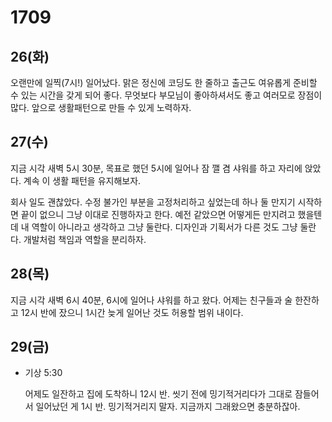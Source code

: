 # 1709

## 26(화)

오랜만에 일찍(7시!) 일어났다. 맑은 정신에 코딩도 한 줄하고 출근도 여유롭게 준비할 수 있는 시간을 갖게 되어 좋다. 무엇보다 부모님이 좋아하셔서도 좋고 여러모로 장점이 많다. 앞으로 생활패턴으로 만들 수 있게 노력하자.

## 27(수)

지금 시각 새벽 5시 30분, 목표로 했던 5시에 일어나 잠 깰 겸 샤워를 하고 자리에 앉았다. 계속 이 생활 패턴을 유지해보자.

회사 일도 괜찮았다. 수정 불가인 부분을 고정처리하고 싶었는데 하나 둘 만지기 시작하면 끝이 없으니 그냥 이대로 진행하자고 한다. 예전 같았으면 어떻게든 만지려고 했을텐데 내 역할이 아니라고 생각하고 그냥 둘란다. 디자인과 기획서가 다른 것도 그냥 둘란다. 개발처럼 책임과 역할을 분리하자.

## 28(목)

지금 시각 새벽 6시 40분, 6시에 일어나 샤워를 하고 왔다. 어제는 친구들과 술 한잔하고 12시 반에 잤으니 1시간 늦게 일어난 것도 허용할 범위 내이다.

## 29(금)
- 기상 5:30

	어제도 일잔하고 집에 도착하니 12시 반. 씻기 전에 밍기적거리다가 그대로 잠들어서 일어났던 게 1시 반. 밍기적거리지 말자. 지금까지 그래왔으면 충분하잖아.
